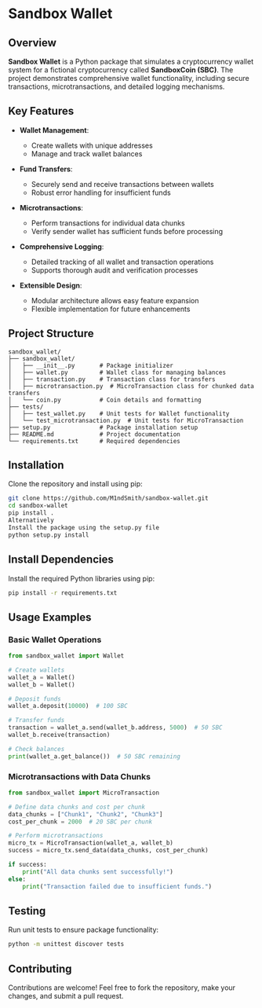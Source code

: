 # Sandbox Wallet

## Overview

**Sandbox Wallet** is a Python package that simulates a cryptocurrency wallet system for a fictional cryptocurrency called **SandboxCoin (SBC)**. The project demonstrates comprehensive wallet functionality, including secure transactions, microtransactions, and detailed logging mechanisms.

## Key Features

- **Wallet Management**: 
  * Create wallets with unique addresses 
  * Manage and track wallet balances

- **Fund Transfers**: 
  * Securely send and receive transactions between wallets
  * Robust error handling for insufficient funds

- **Microtransactions**: 
  * Perform transactions for individual data chunks
  * Verify sender wallet has sufficient funds before processing

- **Comprehensive Logging**: 
  * Detailed tracking of all wallet and transaction operations
  * Supports thorough audit and verification processes

- **Extensible Design**: 
  * Modular architecture allows easy feature expansion
  * Flexible implementation for future enhancements

## Project Structure

```
sandbox_wallet/
├── sandbox_wallet/
│   ├── __init__.py       # Package initializer
│   ├── wallet.py         # Wallet class for managing balances
│   ├── transaction.py    # Transaction class for transfers
│   ├── microtransaction.py  # MicroTransaction class for chunked data transfers
│   └── coin.py           # Coin details and formatting
├── tests/
│   ├── test_wallet.py    # Unit tests for Wallet functionality
│   └── test_microtransaction.py  # Unit tests for MicroTransaction
├── setup.py              # Package installation setup
├── README.md             # Project documentation
└── requirements.txt      # Required dependencies
```

## Installation

Clone the repository and install using pip:

```bash
git clone https://github.com/M1ndSmith/sandbox-wallet.git
cd sandbox-wallet
pip install .
Alternatively
Install the package using the setup.py file
python setup.py install

```
## Install Dependencies

Install the required Python libraries using pip:

```bash
pip install -r requirements.txt
```

## Usage Examples

### Basic Wallet Operations

```python
from sandbox_wallet import Wallet

# Create wallets
wallet_a = Wallet()
wallet_b = Wallet()

# Deposit funds
wallet_a.deposit(10000)  # 100 SBC

# Transfer funds
transaction = wallet_a.send(wallet_b.address, 5000)  # 50 SBC
wallet_b.receive(transaction)

# Check balances
print(wallet_a.get_balance())  # 50 SBC remaining
```

### Microtransactions with Data Chunks

```python
from sandbox_wallet import MicroTransaction

# Define data chunks and cost per chunk
data_chunks = ["Chunk1", "Chunk2", "Chunk3"]
cost_per_chunk = 2000  # 20 SBC per chunk

# Perform microtransactions
micro_tx = MicroTransaction(wallet_a, wallet_b)
success = micro_tx.send_data(data_chunks, cost_per_chunk)

if success:
    print("All data chunks sent successfully!")
else:
    print("Transaction failed due to insufficient funds.")
```

## Testing

Run unit tests to ensure package functionality:

```bash
python -m unittest discover tests
```

## Contributing

Contributions are welcome! Feel free to fork the repository, make your changes, and submit a pull request.
